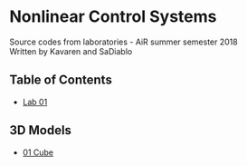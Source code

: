# Nonlinear Control Systems

Source codes from laboratories - AiR summer semester 2018  
Written by Kavaren and SaDiablo

## Table of Contents

* [Lab 01](SourceCodes.md#lab-01)

## 3D Models

* [01 Cube](3DModels.md#01-cube)